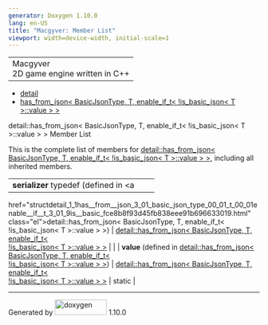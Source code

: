 ```yaml
---
generator: Doxygen 1.10.0
lang: en-US
title: "Macgyver: Member List"
viewport: width=device-width, initial-scale=1
---
```


<div id="top">

<div id="titlearea">

<table data-cellspacing="0" data-cellpadding="0">
<colgroup>
<col style="width: 100%" />
</colgroup>
<tbody>
<tr id="projectrow" class="odd">
<td id="projectalign"><div id="projectname">
Macgyver
</div>
<div id="projectbrief">
2D game engine written in C++
</div></td>
</tr>
</tbody>
</table>

</div>

<div id="main-nav">

</div>

<div id="nav-path" class="navpath">

- <a href="namespacedetail.html" class="el">detail</a>
- <a
  href="structdetail_1_1has__from__json_3_01_basic_json_type_00_01_t_00_01enable__if__t_3_01_9is__basic_fce8b8f93d45fb838eee91b696633019.html"
  class="el">has_from_json&lt; BasicJsonType, T, enable_if_t&lt;
  !is_basic_json&lt; T &gt;::value &gt; &gt;</a>

</div>

</div>

<div class="header">

<div class="headertitle">

<div class="title">

detail::has_from_json\< BasicJsonType, T, enable_if_t\< !is_basic_json\<
T \>::value \> \> Member List

</div>

</div>

</div>

<div class="contents">

This is the complete list of members for <a
href="structdetail_1_1has__from__json_3_01_basic_json_type_00_01_t_00_01enable__if__t_3_01_9is__basic_fce8b8f93d45fb838eee91b696633019.html"
class="el">detail::has_from_json&lt; BasicJsonType, T, enable_if_t&lt;
!is_basic_json&lt; T &gt;::value &gt; &gt;</a>, including all inherited
members.

|                                                                                                                                              |                                                                                                                                              |                                    |
|----------------------------------------------------------------------------------------------------------------------------------------------|----------------------------------------------------------------------------------------------------------------------------------------------|------------------------------------|
| **serializer** typedef (defined in <a                                                                                                        
 href="structdetail_1_1has__from__json_3_01_basic_json_type_00_01_t_00_01enable__if__t_3_01_9is__basic_fce8b8f93d45fb838eee91b696633019.html"  
 class="el">detail::has_from_json&lt; BasicJsonType, T, enable_if_t&lt;                                                                        
 !is_basic_json&lt; T &gt;::value &gt; &gt;</a>)                                                                                               | <a                                                                                                                                           
                                                                                                                                                href="structdetail_1_1has__from__json_3_01_basic_json_type_00_01_t_00_01enable__if__t_3_01_9is__basic_fce8b8f93d45fb838eee91b696633019.html"  
                                                                                                                                                class="el">detail::has_from_json&lt; BasicJsonType, T, enable_if_t&lt;                                                                        
                                                                                                                                                !is_basic_json&lt; T &gt;::value &gt; &gt;</a>                                                                                                |                                    |
| **value** (defined in <a                                                                                                                     
 href="structdetail_1_1has__from__json_3_01_basic_json_type_00_01_t_00_01enable__if__t_3_01_9is__basic_fce8b8f93d45fb838eee91b696633019.html"  
 class="el">detail::has_from_json&lt; BasicJsonType, T, enable_if_t&lt;                                                                        
 !is_basic_json&lt; T &gt;::value &gt; &gt;</a>)                                                                                               | <a                                                                                                                                           
                                                                                                                                                href="structdetail_1_1has__from__json_3_01_basic_json_type_00_01_t_00_01enable__if__t_3_01_9is__basic_fce8b8f93d45fb838eee91b696633019.html"  
                                                                                                                                                class="el">detail::has_from_json&lt; BasicJsonType, T, enable_if_t&lt;                                                                        
                                                                                                                                                !is_basic_json&lt; T &gt;::value &gt; &gt;</a>                                                                                                | <span class="mlabel">static</span> |

</div>

------------------------------------------------------------------------

<span class="small">Generated
by [<img src="doxygen.svg" class="footer" width="104" height="31"
alt="doxygen" />](https://www.doxygen.org/index.html) 1.10.0</span>
